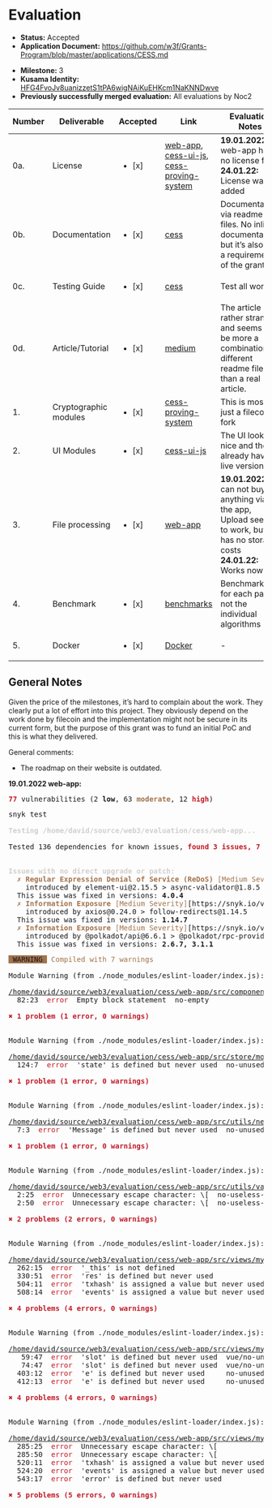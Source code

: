 # Evaluation

- **Status:** Accepted 
- **Application Document:** https://github.com/w3f/Grants-Program/blob/master/applications/CESS.md
* **Milestone:** 3
* **Kusama Identity:** [HFG4FvoJv8uanizzetS1tPA6wigNAiKuEHKcm1NaKNNDwve](https://polkascan.io/pre/kusama/account/HFG4FvoJv8uanizzetS1tPA6wigNAiKuEHKcm1NaKNNDwve)
* **Previously successfully merged evaluation:** All evaluations by Noc2

| Number | Deliverable | Accepted | Link | Evaluation Notes |
| ------ | ----------- | -------- | ---- |----------------- |
| 0a. | License | <ul><li>[x] </li></ul> | [web-app](https://github.com/CESSProject/web-app/blob/main/LICENSE), [cess-ui-js](https://github.com/CESSProject/cess-ui-js/blob/main/LICENSE), [cess-proving-system](https://github.com/CESSProject/cess-proving-system/blob/main/LICENSE-APACHE) | **19.01.2022:**  web-app has no license file  **24.01.22:** License was added |
| 0b. | Documentation | <ul><li>[x] </li></ul> | [cess](https://github.com/CESSProject/cess) | Documentation via readme files. No inline documentation, but it’s also not a requirement of the grant.  |
| 0c. | Testing Guide | <ul><li>[x] </li></ul> | [cess](https://github.com/CESSProject/cess#run-tests) | Test all work |
| 0d. | Article/Tutorial | <ul><li>[x] </li></ul> | [medium](https://medium.com/@swowk1/cess-forw3f-grants-the-last-step-ui-design-8a51b348aec3) | The article is rather strange and seems to be more a combination of different readme files than a real article. |
| 1. | Cryptographic modules | <ul><li>[x] </li></ul> | [cess-proving-system](https://github.com/CESSProject/cess-proving-system) | This is mostly just a filecoin fork |
| 2. | UI Modules | <ul><li>[x] </li></ul> | [cess-ui-js](https://github.com/CESSProject/cess-ui-js) | The UI looks nice and they already have a live version |
| 3. | File processing | <ul><li>[x] </li></ul> | [web-app](https://github.com/CESSProject/web-app) | **19.01.2022:** I can not buy anything via the app, Upload seems to work, but it has no storage costs **24.01.22:** Works now |
| 4. | Benchmark | <ul><li>[x] </li></ul> | [benchmarks](https://github.com/CESSProject/cess#run-tests-with-benchmarks) | Benchmarks for each pallet, not the individual algorithms |
| 5. | Docker | <ul><li>[x] </li></ul> | [Docker](https://github.com/CESSProject/cess#run-in-docker) | - |

## General Notes

Given the price of the milestones, it’s hard to complain about the work. They clearly put a lot of effort into this project. They obviously depend on the work done by filecoin and the implementation might not be secure in its current form, but the purpose of this grant was to fund an initial PoC and this is what they delivered.  

General comments: 
- The roadmap on their website is outdated. 

**19.01.2022 web-app:** 

<pre><font color="#C01C28"><b>77</b></font> vulnerabilities (2 <b>low</b>, 63 <font color="#A2734C"><b>moderate</b></font>, 12 <font color="#C01C28"><b>high</b></font>)
</pre>

<pre>snyk test

<font color="#D0CFCC"><b>Testing /home/david/source/web3/evaluation/cess/web-app...</b></font>

Tested 136 dependencies for known issues, <font color="#C01C28"><b>found 3 issues, 7 vulnerable paths.</b></font>


<font color="#D0CFCC"><b>Issues with no direct upgrade or patch:</b></font>
<font color="#A2734C">  ✗ </font><font color="#A2734C"><b>Regular Expression Denial of Service (ReDoS)</b></font><font color="#A2734C"> [Medium Severity]</font>[https://snyk.io/vuln/SNYK-JS-ASYNCVALIDATOR-2311201] in <b>async-validator@1.8.5</b>
    introduced by element-ui@2.15.5 &gt; async-validator@1.8.5
  This issue was fixed in versions: <b>4.0.4</b>
<font color="#A2734C">  ✗ </font><font color="#A2734C"><b>Information Exposure</b></font><font color="#A2734C"> [Medium Severity]</font>[https://snyk.io/vuln/SNYK-JS-FOLLOWREDIRECTS-2332181] in <b>follow-redirects@1.14.5</b>
    introduced by axios@0.24.0 &gt; follow-redirects@1.14.5
  This issue was fixed in versions: <b>1.14.7</b>
<font color="#A2734C">  ✗ </font><font color="#A2734C"><b>Information Exposure</b></font><font color="#A2734C"> [Medium Severity]</font>[https://snyk.io/vuln/SNYK-JS-NODEFETCH-2342118] in <b>node-fetch@2.6.6</b>
    introduced by @polkadot/api@6.6.1 &gt; @polkadot/rpc-provider@6.6.1 &gt; @polkadot/x-fetch@7.9.1 &gt; node-fetch@2.6.6 and <font color="#33C7DE">4</font> other path(s)
  This issue was fixed in versions: <b>2.6.7, 3.1.1</b>
</pre>

<pre><span style="background-color:#A2734C"><font color="#171421"> WARNING </font></span> <font color="#A2734C">Compiled with 7 warnings</font>                                                                                                                                                                       <font color="#5E5C64">1:48:19 PM</font>

Module Warning (from ./node_modules/eslint-loader/index.js):

<u style="text-decoration-style:single">/home/david/source/web3/evaluation/cess/web-app/src/components/customDropDown.vue</u>
  82:23  <font color="#C01C28">error</font>  Empty block statement  no-empty

<font color="#C01C28"><b>✖ 1 problem (1 error, 0 warnings)</b></font>


Module Warning (from ./node_modules/eslint-loader/index.js):

<u style="text-decoration-style:single">/home/david/source/web3/evaluation/cess/web-app/src/store/modules/userInfo.js</u>
  124:7  <font color="#C01C28">error</font>  &apos;state&apos; is defined but never used  no-unused-vars

<font color="#C01C28"><b>✖ 1 problem (1 error, 0 warnings)</b></font>


Module Warning (from ./node_modules/eslint-loader/index.js):

<u style="text-decoration-style:single">/home/david/source/web3/evaluation/cess/web-app/src/utils/network.js</u>
  7:3  <font color="#C01C28">error</font>  &apos;Message&apos; is defined but never used  no-unused-vars

<font color="#C01C28"><b>✖ 1 problem (1 error, 0 warnings)</b></font>


Module Warning (from ./node_modules/eslint-loader/index.js):

<u style="text-decoration-style:single">/home/david/source/web3/evaluation/cess/web-app/src/utils/valid.js</u>
  2:25  <font color="#C01C28">error</font>  Unnecessary escape character: \[  no-useless-escape
  2:50  <font color="#C01C28">error</font>  Unnecessary escape character: \[  no-useless-escape

<font color="#C01C28"><b>✖ 2 problems (2 errors, 0 warnings)</b></font>


Module Warning (from ./node_modules/eslint-loader/index.js):

<u style="text-decoration-style:single">/home/david/source/web3/evaluation/cess/web-app/src/views/mydata/FileDetail.vue</u>
  262:15  <font color="#C01C28">error</font>  &apos;_this&apos; is not defined                       no-undef
  330:51  <font color="#C01C28">error</font>  &apos;res&apos; is defined but never used              no-unused-vars
  504:11  <font color="#C01C28">error</font>  &apos;txhash&apos; is assigned a value but never used  no-unused-vars
  508:14  <font color="#C01C28">error</font>  &apos;events&apos; is assigned a value but never used  no-unused-vars

<font color="#C01C28"><b>✖ 4 problems (4 errors, 0 warnings)</b></font>


Module Warning (from ./node_modules/eslint-loader/index.js):

<u style="text-decoration-style:single">/home/david/source/web3/evaluation/cess/web-app/src/views/mydata/MyCloud.vue</u>
   59:47  <font color="#C01C28">error</font>  &apos;slot&apos; is defined but never used  vue/no-unused-vars
   74:47  <font color="#C01C28">error</font>  &apos;slot&apos; is defined but never used  vue/no-unused-vars
  403:12  <font color="#C01C28">error</font>  &apos;e&apos; is defined but never used     no-unused-vars
  412:13  <font color="#C01C28">error</font>  &apos;e&apos; is defined but never used     no-unused-vars

<font color="#C01C28"><b>✖ 4 problems (4 errors, 0 warnings)</b></font>


Module Warning (from ./node_modules/eslint-loader/index.js):

<u style="text-decoration-style:single">/home/david/source/web3/evaluation/cess/web-app/src/views/mydata/UploadFile.vue</u>
  285:25  <font color="#C01C28">error</font>  Unnecessary escape character: \[             no-useless-escape
  285:50  <font color="#C01C28">error</font>  Unnecessary escape character: \[             no-useless-escape
  520:11  <font color="#C01C28">error</font>  &apos;txhash&apos; is assigned a value but never used  no-unused-vars
  524:20  <font color="#C01C28">error</font>  &apos;events&apos; is assigned a value but never used  no-unused-vars
  543:17  <font color="#C01C28">error</font>  &apos;error&apos; is defined but never used            no-unused-vars

<font color="#C01C28"><b>✖ 5 problems (5 errors, 0 warnings)</b></font>

</pre>
